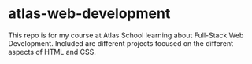 # atlas-web-development
This repo is for my course at Atlas School learning about Full-Stack Web Development. Included are different projects focused on the different aspects of HTML and CSS.
